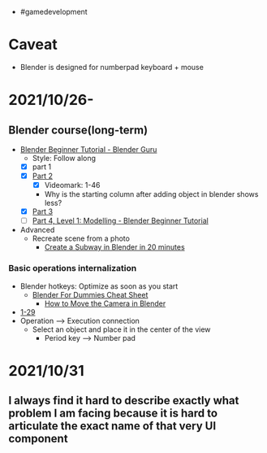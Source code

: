- #gamedevelopment

# Caveat
- Blender is designed for numberpad keyboard + mouse

# 2021/10/26- 
## Blender course(long-term)
- [Blender Beginner Tutorial - Blender Guru](https://www.youtube.com/watch?v=TPrnSACiTJ4)
  - Style: Follow along
  - [x] part 1
  - [x] [Part 2](https://www.youtube.com/watch?v=RaT-uG5wgUw&t=71s)
    - [x] Videomark: 1-46
    - Why is the starting column after adding object in blender shows less?
  - [x] [Part 3](https://www.youtube.com/watch?v=R2qjqqfkH6E)
  - [ ] [Part 4, Level 1: Modelling - Blender Beginner Tutorial](https://www.youtube.com/watch?v=jmSgsaNSQ6s)
- Advanced
  - Recreate scene from a photo
    - [Create a Subway in Blender in 20 minutes](https://www.youtube.com/watch?v=nb6rSMAooDs)
### Basic operations internalization
- Blender hotkeys: Optimize as soon as you start
  - [Blender For Dummies Cheat Sheet](https://www.dummies.com/web-design-development/blender/blender-for-dummies-cheat-sheet/)
    - [How to Move the Camera in Blender](https://www.youtube.com/watch?v=4HAHY4bWe_E)
- [1-29](https://www.youtube.com/watch?v=R2qjqqfkH6E)
- Operation --> Execution connection
  - Select an object and place it in the center of the view
    - Period key --> Number pad



# 2021/10/31
## I always find it hard to describe exactly what problem I am facing because it is hard to articulate the exact name of that very UI component

